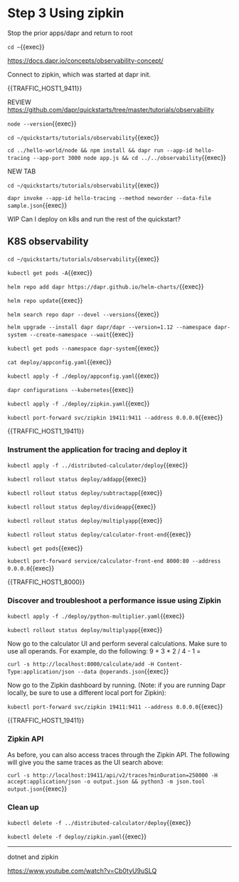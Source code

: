 # Step 3 Using zipkin

Stop the prior apps/dapr and return to  root

`cd ~`{{exec}}

https://docs.dapr.io/concepts/observability-concept/

Connect to zipkin, which was started at dapr init.

{{TRAFFIC_HOST1_9411}}

REVIEW https://github.com/dapr/quickstarts/tree/master/tutorials/observability

`node --version`{{exec}}

`cd ~/quickstarts/tutorials/observability`{{exec}}


`cd ../hello-world/node && npm install && dapr run --app-id hello-tracing --app-port 3000 node app.js && cd ../../observability`{{exec}}

NEW TAB

`cd ~/quickstarts/tutorials/observability`{{exec}}

`dapr invoke --app-id hello-tracing --method neworder --data-file sample.json`{{exec}}

WIP Can I deploy on k8s and run the rest of the quickstart?

## K8S observability


`cd ~/quickstarts/tutorials/observability`{{exec}}


`kubectl get pods -A`{{exec}}




`helm repo add dapr https://dapr.github.io/helm-charts/`{{exec}}

`helm repo update`{{exec}}

`helm search repo dapr --devel --versions`{{exec}}

`helm upgrade --install dapr dapr/dapr --version=1.12 --namespace dapr-system --create-namespace --wait`{{exec}}

`kubectl get pods --namespace dapr-system`{{exec}}

`cat deploy/appconfig.yaml`{{exec}}

`kubectl apply -f ./deploy/appconfig.yaml`{{exec}}

`dapr configurations --kubernetes`{{exec}}

`kubectl apply -f ./deploy/zipkin.yaml`{{exec}}


`kubectl port-forward svc/zipkin 19411:9411 --address 0.0.0.0`{{exec}}


{{TRAFFIC_HOST1_19411}}

### Instrument the application for tracing and deploy it

`kubectl apply -f ../distributed-calculator/deploy`{{exec}}

`kubectl rollout status deploy/addapp`{{exec}}

`kubectl rollout status deploy/subtractapp`{{exec}}

`kubectl rollout status deploy/divideapp`{{exec}}

`kubectl rollout status deploy/multiplyapp`{{exec}}

`kubectl rollout status deploy/calculator-front-end`{{exec}}

`kubectl get pods`{{exec}}

`kubectl port-forward service/calculator-front-end 8000:80 --address 0.0.0.0`{{exec}}

{{TRAFFIC_HOST1_8000}}

### Discover and troubleshoot a performance issue using Zipkin


`kubectl apply -f ./deploy/python-multiplier.yaml`{{exec}}


`kubectl rollout status deploy/multiplyapp`{{exec}}

Now go to the calculator UI and perform several calculations. Make sure to use all operands. For example, do the following: 9 + 3 * 2 / 4 - 1 =


`curl -s http://localhost:8000/calculate/add -H Content-Type:application/json --data @operands.json`{{exec}}


Now go to the Zipkin dashboard by running. (Note: if you are running Dapr locally, be sure to use a different local port for Zipkin):

`kubectl port-forward svc/zipkin 19411:9411 --address 0.0.0.0`{{exec}}

{{TRAFFIC_HOST1_19411}}

### Zipkin API

As before, you can also access traces through the Zipkin API. The following will give you the same traces as the UI search above:

`curl -s http://localhost:19411/api/v2/traces?minDuration=250000 -H accept:application/json -o output.json && python3 -m json.tool output.json`{{exec}}

### Clean up

`kubectl delete -f ../distributed-calculator/deploy`{{exec}}

`kubectl delete -f deploy/zipkin.yaml`{{exec}}

----


dotnet and zipkin


https://www.youtube.com/watch?v=Cb0tyU9uSLQ
